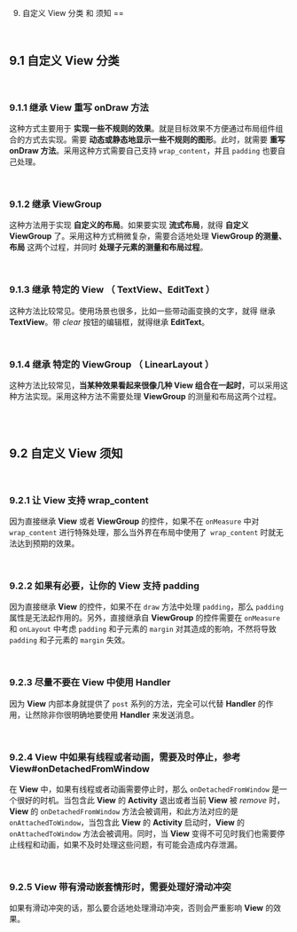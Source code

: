 9. 自定义 View 分类 和 须知
==



<br/>
   
## 9.1 自定义 View 分类
   
<br/>
   
### 9.1.1 继承 View 重写 onDraw 方法
 
这种方式主要用于 **实现一些不规则的效果**。就是目标效果不方便通过布局组件组合的方式去实现。需要 **动态或静态地显示一些不规则的图形**。此时，就需要 **重写 onDraw 方法**。采用这种方式需要自己支持 `wrap_content`，并且 `padding` 也要自己处理。
   
<br/>
   
### 9.1.2 继承 ViewGroup 
    
 这种方法用于实现 **自定义的布局**。如果要实现 **流式布局**，就得 **自定义 ViewGroup** 了。采用这种方式稍微复杂，需要合适地处理 **ViewGroup 的测量、布局** 这两个过程，并同时 **处理子元素的测量和布局过程**。
         
<br/>   
   
### 9.1.3 继承 特定的 View （ TextView、EditText ）
   
这种方法比较常见。使用场景也很多，比如一些带动画变换的文字，就得 继承 **TextView**。带 *clear* 按钮的编辑框，就得继承 **EditText**。
   
<br/>

### 9.1.4 继承 特定的 ViewGroup （ LinearLayout ）

这种方法比较常见，**当某种效果看起来很像几种 View 组合在一起时**，可以采用这种方法实现。采用这种方法不需要处理 **ViewGroup** 的测量和布局这两个过程。
     
    
<br/>
<br/>
   
## 9.2 自定义 View 须知     
   
<br/>
   
### 9.2.1 让 View 支持 wrap_content

因为直接继承 **View** 或者 **ViewGroup** 的控件，如果不在 `onMeasure` 中对 `wrap_content` 进行特殊处理，那么当外界在布局中使用了` wrap_content` 时就无法达到预期的效果。
   
<br/>
   
### 9.2.2 如果有必要，让你的 View 支持 padding  
    
 因为直接继承 **View** 的控件，如果不在 `draw` 方法中处理 `padding`，那么 `padding` 属性是无法起作用的。另外，直接继承自 **ViewGroup** 的控件需要在 `onMeasure` 和 `onLayout` 中考虑 `padding` 和子元素的 `margin` 对其造成的影响，不然将导致 `padding` 和子元素的 `margin` 失效。
      
<br/>
      
### 9.2.3 尽量不要在 View 中使用 Handler

因为 **View** 内部本身就提供了 `post` 系列的方法，完全可以代替 **Handler** 的作用，让然除非你很明确地要使用 **Handler** 来发送消息。
       
<br/>
    
### 9.2.4 View 中如果有线程或者动画，需要及时停止，参考 View#onDetachedFromWindow
   
在 **View** 中，如果有线程或者动画需要停止时，那么 `onDetachedFromWindow` 是一个很好的时机。当包含此 **View** 的 **Activity** 退出或者当前 **View** 被 *remove* 时，**View** 的 `onDetachedFromWindow` 方法会被调用，和此方法对应的是 `onAttachedToWindow`，当包含此 **View** 的 **Activity** 启动时，**View** 的 `onAttachedToWindow` 方法会被调用。同时，当 **View** 变得不可见时我们也需要停止线程和动画，如果不及时处理这些问题，有可能会造成内存泄漏。       
   
<br/>
   
### 9.2.5   View 带有滑动嵌套情形时，需要处理好滑动冲突
   
 如果有滑动冲突的话，那么要合适地处理滑动冲突，否则会严重影响 **View** 的效果。